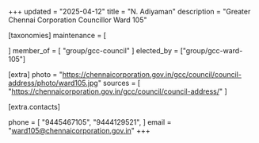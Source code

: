 +++
updated = "2025-04-12"
title = "N. Adiyaman"
description = "Greater Chennai Corporation Councillor Ward 105"

[taxonomies]
maintenance = [

]
member_of = [
    "group/gcc-council"
]
elected_by = ["group/gcc-ward-105"]

[extra]
photo = "https://chennaicorporation.gov.in/gcc/council/council-address/photo/ward105.jpg"
sources = [
    "https://chennaicorporation.gov.in/gcc/council/council-address/"
]

[extra.contacts]

phone = [
    "9445467105",
    "9444129521",
    ]
email = "ward105@chennaicorporation.gov.in"
+++